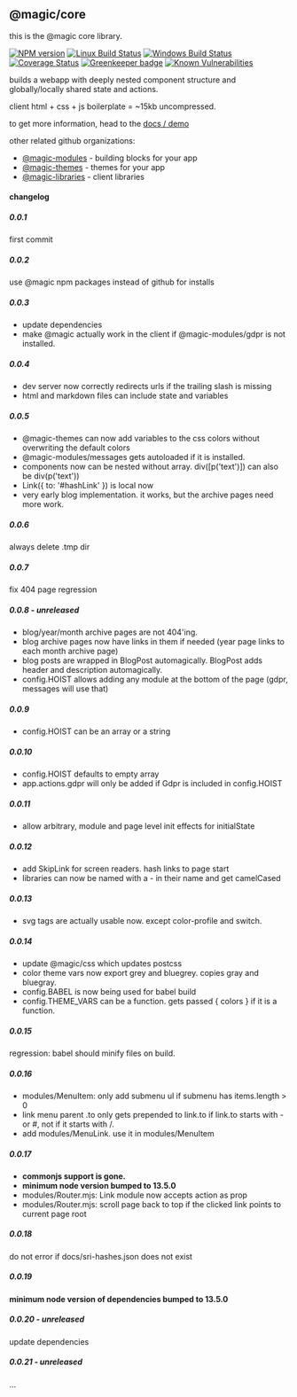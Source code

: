 ## @magic/core

this is the @magic core library.

[![NPM version][npm-image]][npm-url]
[![Linux Build Status][travis-image]][travis-url]
[![Windows Build Status][appveyor-image]][appveyor-url]
[![Coverage Status][coveralls-image]][coveralls-url]
[![Greenkeeper badge][greenkeeper-image]][greenkeeper-url]
[![Known Vulnerabilities][snyk-image]][snyk-url]

builds a webapp with deeply nested component structure and globally/locally shared state and actions.

client html + css + js boilerplate = ~15kb uncompressed.

to get more information,
head to the [docs / demo](https://magic.github.io/core/)

other related github organizations:
* [@magic-modules](https://magic-modules.github.io) - building blocks for your app
* [@magic-themes](https://magic-themes.github.io) - themes for your app
* [@magic-libraries](https://magic-libraries.github.io) - client libraries

#### changelog

##### 0.0.1
first commit

##### 0.0.2
use @magic npm packages instead of github for installs

##### 0.0.3
* update dependencies
* make @magic actually work in the client if @magic-modules/gdpr is not installed.

##### 0.0.4
* dev server now correctly redirects urls if the trailing slash is missing
* html and markdown files can include state and variables

##### 0.0.5
* @magic-themes can now add variables to the css colors without overwriting the default colors
* @magic-modules/messages gets autoloaded if it is installed.
* components now can be nested without array. div([p('text')]) can also be div(p('text'))
* Link({ to: '#hashLink' }) is local now
* very early blog implementation. it works, but the archive pages need more work.

##### 0.0.6
always delete .tmp dir

##### 0.0.7
fix 404 page regression

##### 0.0.8 - unreleased
* blog/year/month archive pages are not 404'ing.
* blog archive pages now have links in them if needed
  (year page links to each month archive page)
* blog posts are wrapped in BlogPost automagically.
  BlogPost adds header and description automagically.
* config.HOIST allows adding any module at the bottom of the page (gdpr, messages will use that)

##### 0.0.9
* config.HOIST can be an array or a string

##### 0.0.10
* config.HOIST defaults to empty array
* app.actions.gdpr will only be added if Gdpr is included in config.HOIST

##### 0.0.11
* allow arbitrary, module and page level init effects for initialState

##### 0.0.12
* add SkipLink for screen readers. hash links to page start
* libraries can now be named with a - in their name and get camelCased

##### 0.0.13
* svg tags are actually usable now. except color-profile and switch.

##### 0.0.14
* update @magic/css which updates postcss
* color theme vars now export grey and bluegrey. copies gray and bluegray.
* config.BABEL is now being used for babel build
* config.THEME_VARS can be a function. gets passed { colors } if it is a function.

##### 0.0.15
regression: babel should minify files on build.

##### 0.0.16
* modules/MenuItem: only add submenu ul if submenu has items.length > 0
* link menu parent .to only gets prepended to link.to if link.to starts with - or #, not if it starts with /.
* add modules/MenuLink. use it in modules/MenuItem

##### 0.0.17
* **commonjs support is gone.**
* **minimum node version bumped to 13.5.0**
* modules/Router.mjs: Link module now accepts action as prop
* modules/Router.mjs: scroll page back to top if the clicked link points to current page root

##### 0.0.18
do not error if docs/sri-hashes.json does not exist

##### 0.0.19
**minimum node version of dependencies bumped to 13.5.0**

##### 0.0.20 - unreleased
update dependencies

##### 0.0.21 - unreleased
...

[npm-image]: https://img.shields.io/npm/v/@magic/core.svg
[npm-url]: https://www.npmjs.com/package/@magic/core
[travis-image]: https://img.shields.io/travis/com/magic/core/master
[travis-url]: https://travis-ci.com/magic/core
[appveyor-image]: https://img.shields.io/appveyor/ci/magic/core/master.svg
[appveyor-url]: https://ci.appveyor.com/project/magic/core/branch/master
[coveralls-image]: https://coveralls.io/repos/github/magic/core/badge.svg
[coveralls-url]: https://coveralls.io/github/magic/core
[greenkeeper-image]: https://badges.greenkeeper.io/magic/core.svg
[greenkeeper-url]: https://badges.greenkeeper.io/magic/core.svg
[snyk-image]: https://snyk.io/test/github/magic/core/badge.svg
[snyk-url]: https://snyk.io/test/github/magic/core
